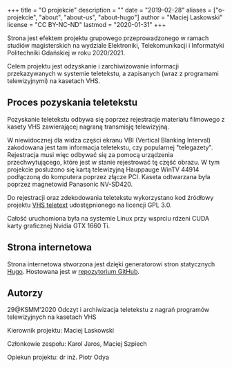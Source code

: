 +++
title = "O projekcie"
description = ""
date = "2019-02-28"
aliases = ["o-projekcie", "about", "about-us", "about-hugo"]
author = "Maciej Laskowski"
license = "CC BY-NC-ND"
lastmod = "2020-01-31"
+++

Strona jest efektem projektu grupowego przeprowadzonego w ramach studiów magisterskich na wydziale Elektroniki, Telekomunikacji i Informatyki Politechniki Gdańskiej w roku 2020/2021.

Celem projektu jest odzyskanie i zarchiwizowanie informacji przekazywanych w systemie teletekstu, a zapisanych (wraz z programami telewizyjnymi) na kasetach VHS.

## Proces pozyskania teletekstu

Pozyskanie teletekstu odbywa się poprzez rejestracje materiału filmowego z kasety VHS zawierającej nagraną transmisję telewizyjną. 

W niewidocznej dla widza części ekranu VBI (Vertical Blanking Interval)  zakodowana jest tam informacja teletekstu, czy popularnej "telegazety". Rejestracja musi więc odbywać się za pomocą urządzenia 
przechwytującego, które jest w stanie rejestrować tę część obrazu. W tym projekcie posłużono się kartą telewizyjną Hauppauge WinTV 44914 podłączoną do komputera poprzez złącze PCI. 
Kaseta odtwarzana była poprzez magnetowid Panasonic NV-SD420. 

Do rejestracji oraz zdekodowania teletekstu wykorzystano kod źródłowy projektu [VHS teletext](https://github.com/ali1234/vhs-teletext) udostępnionego na licencji GPL 3.0.

Całość uruchomiona była na systemie Linux przy wsprciu rdzeni CUDA karty graficznej Nvidia GTX 1660 Ti. 

## Strona internetowa

Strona internetowa stworzona jest dzięki generatorowi stron statycznych [Hugo](https://gohugo.io/). Hostowana jest w [repozytorium GitHub](https://github.com/maclask/Teletekst-z-VHS).

## Autorzy

29@KSMM'2020 Odczyt i archiwizacja teletekstu z nagrań programów telewizyjnych na kasetach VHS 
 
Kierownik projektu: Maciej Laskowski

Członkowie zespołu: Karol Jaros, Maciej Szpiech

Opiekun projektu: dr inż. Piotr Odya

